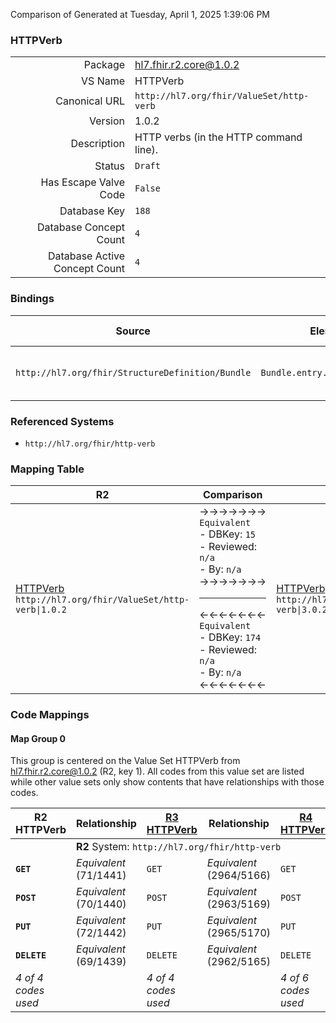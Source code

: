 Comparison of 
Generated at Tuesday, April 1, 2025 1:39:06 PM

### HTTPVerb

|      |     |
| ---: | --- |
| Package | hl7.fhir.r2.core@1.0.2 |
| VS Name | HTTPVerb |
| Canonical URL | `http://hl7.org/fhir/ValueSet/http-verb` |
| Version | 1.0.2 |
| Description | HTTP verbs (in the HTTP command line). |
| Status | `Draft` |
| Has Escape Valve Code | `False` |
| Database Key | `188` |
| Database Concept Count | `4` |
| Database Active Concept Count | `4` |
### Bindings

| Source | Element | Binding | Strength | Element Short |
| ------ | ------- | ------- | -------- | ------------- |
| `http://hl7.org/fhir/StructureDefinition/Bundle` | `Bundle.entry.request.method` | `http://hl7.org/fhir/ValueSet/http-verb` | `Required` | GET \| POST \| PUT \| DELETE |

### Referenced Systems

* `http://hl7.org/fhir/http-verb`
### Mapping Table

| R2 | Comparison | R3 | Comparison | R4 | Comparison | R4B | Comparison | R5
| --- | --- | --- | --- | --- | --- | --- | --- | ---
| [HTTPVerb](/docs/R2/ValueSets/HTTPVerb.md)<br/> `http://hl7.org/fhir/ValueSet/http-verb\|1.0.2` | →→→→→→→<br/>`Equivalent`<br/>- DBKey: `15`<br/>- Reviewed: `n/a`<br/>- By: `n/a`<br/>→→→→→→→<hr/>←←←←←←←<br/>`Equivalent`<br/>- DBKey: `174`<br/>- Reviewed: `n/a`<br/>- By: `n/a`<br/>←←←←←←←| [HTTPVerb](/docs/R3/ValueSets/HTTPVerb.md)<br/> `http://hl7.org/fhir/ValueSet/http-verb\|3.0.2` | →→→→→→→<br/>`SourceIsNarrowerThanTarget`<br/>- DBKey: `339`<br/>- Reviewed: `n/a`<br/>- By: `n/a`<br/>→→→→→→→<hr/>←←←←←←←<br/>`SourceIsBroaderThanTarget`<br/>- DBKey: `561`<br/>- Reviewed: `n/a`<br/>- By: `n/a`<br/>←←←←←←←| [HTTPVerb](/docs/R4/ValueSets/HTTPVerb.md)<br/> `http://hl7.org/fhir/ValueSet/http-verb\|4.0.1` | →→→→→→→<br/>`Equivalent`<br/>- DBKey: `1537`<br/>- Reviewed: `n/a`<br/>- By: `n/a`<br/>→→→→→→→<hr/>←←←←←←←<br/>`Equivalent`<br/>- DBKey: `1538`<br/>- Reviewed: `n/a`<br/>- By: `n/a`<br/>←←←←←←←| [HTTPVerb](/docs/R4B/ValueSets/HTTPVerb.md)<br/> `http://hl7.org/fhir/ValueSet/http-verb\|4.3.0` | →→→→→→→<br/>`Equivalent`<br/>- DBKey: `784`<br/>- Reviewed: `n/a`<br/>- By: `n/a`<br/>→→→→→→→<hr/>←←←←←←←<br/>`Equivalent`<br/>- DBKey: `1045`<br/>- Reviewed: `n/a`<br/>- By: `n/a`<br/>←←←←←←←| [HTTPVerb](/docs/R5/ValueSets/HTTPVerb.md)<br/> `http://hl7.org/fhir/ValueSet/http-verb\|5.0.0` 

### Code Mappings


#### Map Group 0

This group is centered on the Value Set HTTPVerb from hl7.fhir.r2.core@1.0.2 (R2, key 1).
All codes from this value set are listed while other value sets only show contents that have relationships with those codes.

| R2 HTTPVerb| Relationship | [R3 HTTPVerb](/docs/R3/ValueSets/HTTPVerb.md)| Relationship | [R4 HTTPVerb](/docs/R4/ValueSets/HTTPVerb.md)| Relationship | [R4B HTTPVerb](/docs/R4B/ValueSets/HTTPVerb.md)| Relationship | [R5 HTTPVerb](/docs/R5/ValueSets/HTTPVerb.md)
| --- | --- | --- | --- | --- | --- | --- | --- | ---
| <td colspan="8">**R2** System: `http://hl7.org/fhir/http-verb`
| **`GET`**| _Equivalent_ <br/>(71/1441)| `GET`| _Equivalent_ <br/>(2964/5166)| `GET`| _Equivalent_ <br/>(16178/16179)| `GET`| _Equivalent_ <br/>(7488/9751)| `GET`
| **`POST`**| _Equivalent_ <br/>(70/1440)| `POST`| _Equivalent_ <br/>(2963/5169)| `POST`| _Equivalent_ <br/>(16182/16183)| `POST`| _Equivalent_ <br/>(7487/9750)| `POST`
| **`PUT`**| _Equivalent_ <br/>(72/1442)| `PUT`| _Equivalent_ <br/>(2965/5170)| `PUT`| _Equivalent_ <br/>(16184/16185)| `PUT`| _Equivalent_ <br/>(7489/9752)| `PUT`
| **`DELETE`**| _Equivalent_ <br/>(69/1439)| `DELETE`| _Equivalent_ <br/>(2962/5165)| `DELETE`| _Equivalent_ <br/>(16186/16187)| `DELETE`| _Equivalent_ <br/>(7486/9749)| `DELETE`
| *4 of 4 codes used* | | *4 of 4 codes used* | | *4 of 6 codes used* | | *4 of 6 codes used* | | *4 of 6 codes used* 

